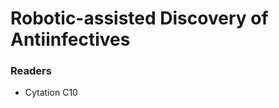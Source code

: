 # Robotic-assisted Discovery of Antiinfectives


### Readers
- Cytation C10

<!-- https://testdriven.io/blog/python-project-workflow/ -->
